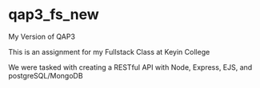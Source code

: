 # qap3_fs_new
My Version of QAP3 

This is an assignment for my Fullstack Class at Keyin College

We were tasked with creating a RESTful API with Node, Express, EJS, and postgreSQL/MongoDB


